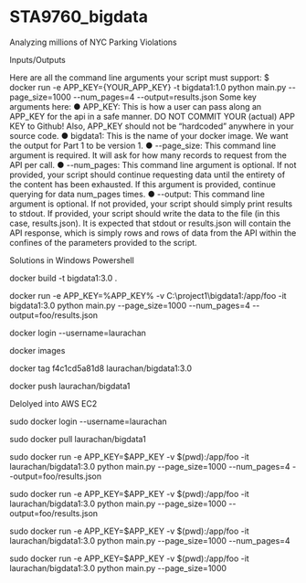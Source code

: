 # STA9760_bigdata
Analyzing millions of NYC Parking Violations


Inputs/Outputs

Here are all the command line arguments your script must support:
$ docker run -e APP_KEY={YOUR_APP_KEY} -t bigdata1:1.0 python main.py --page_size=1000 --num_pages=4 --output=results.json
Some key arguments here:
●	 APP_KEY: This is how a user can pass along an APP_KEY for the api in a safe manner. DO NOT COMMIT YOUR (actual) APP KEY to Github! Also, APP_KEY should not be “hardcoded” anywhere in your source code.
●	bigdata1: This is the name of your docker image. We want the output for Part 1 to be version 1.
●	--page_size: This command line argument is required. It will ask for how many records to request from the API per call.
●	--num_pages: This command line argument is optional. If not provided, your script should continue requesting data until the entirety of the content has been exhausted. If this argument is provided, continue querying for data num_pages times.
●	--output: This command line argument is optional. If not provided, your script should simply print results to stdout. If provided, your script should write the data to the file (in this case, results.json).
It is expected that stdout or results.json will contain the API response, which is simply rows and rows of data from the API within the confines of the parameters provided to the script.


Solutions in Windows Powershell

docker build -t bigdata1:3.0 .

docker run -e APP_KEY=%APP_KEY% -v C:\project1\bigdata1:/app/foo -it bigdata1:3.0 python main.py --page_size=1000 --num_pages=4 --output=foo/results.json


docker login --username=laurachan

docker images

docker tag f4c1cd5a81d8 laurachan/bigdata1:3.0

docker push laurachan/bigdata1

Delolyed into AWS EC2

sudo docker login --username=laurachan

sudo docker pull laurachan/bigdata1

sudo docker run -e APP_KEY=$APP_KEY -v $(pwd):/app/foo -it laurachan/bigdata1:3.0 python main.py --page_size=1000 --num_pages=4 --output=foo/results.json

sudo docker run -e APP_KEY=$APP_KEY -v $(pwd):/app/foo -it laurachan/bigdata1:3.0 python main.py --page_size=1000 --output=foo/results.json

sudo docker run -e APP_KEY=$APP_KEY -v $(pwd):/app/foo -it laurachan/bigdata1:3.0 python main.py --page_size=1000 --num_pages=4

sudo docker run -e APP_KEY=$APP_KEY -v $(pwd):/app/foo -it laurachan/bigdata1:3.0 python main.py --page_size=1000 


